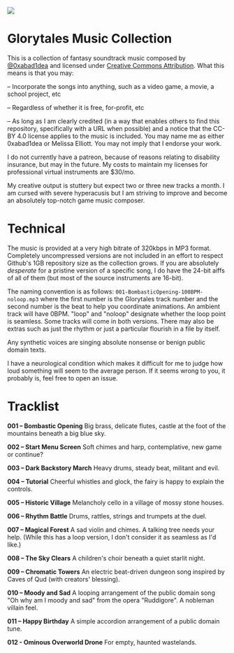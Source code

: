 ![](http://i.imgur.com/37qCdyS.png)

Glorytales Music Collection
===========================


This is a collection of fantasy soundtrack music composed by [@0xabad1dea](https://twitter.com/0xabad1dea) and licensed under [Creative Commons Attribution](https://creativecommons.org/licenses/by/4.0/). What this means is that you may:

– Incorporate the songs into anything, such as a video game, a movie, a school project, etc

– Regardless of whether it is free, for-profit, etc

– As long as I am clearly credited (in a way that enables others to find this repository, specifically with a URL when possible) and a notice that the CC-BY 4.0 license applies to the music is included. You may name me as either 0xabad1dea or Melissa Elliott. You may not imply that I endorse your work.

I do not currently have a patreon, because of reasons relating to disability insurance, but may in the future. My costs to maintain my licenses for professional virtual instruments are $30/mo.

My creative output is stuttery but expect two or three new tracks a month. I am cursed with severe hyperacusis but I am striving to improve and become an absolutely top-notch game music composer.

# Technical

The music is provided at a very high bitrate of 320kbps in MP3 format. Completely uncompressed versions are not included in an effort to respect Github's 1GB repository size as the collection grows. If you are absolutely _desperate_ for a pristine version of a specific song, I do have the 24-bit aiffs of all of them (but most of the source instruments are 16-bit).

The naming convention is as follows: `001-BombasticOpening-100BPM-noloop.mp3` where the first number is the Glorytales track number and the second number is the beat to help you coordinate animations. An ambient track will have 0BPM. "loop" and "noloop" designate whether the loop point is seamless. Some tracks will come in both versions. There may also be extras such as just the rhythm or just a particular flourish in a file by itself.

Any synthetic voices are singing absolute nonsense or benign public domain texts.

I have a neurological condition which makes it difficult for me to judge how loud something will seem to the average person. If it seems wrong to you, it probably is, feel free to open an issue.

# Tracklist

**001 – Bombastic Opening** Big brass, delicate flutes, castle at the foot of the mountains beneath a big blue sky.

**002 – Start Menu Screen** Soft chimes and harp, contemplative, new game or continue?

**003 – Dark Backstory March** Heavy drums, steady beat, militant and evil.

**004 – Tutorial** Cheerful whistles and glock, the fairy is happy to explain the controls.

**005 – Historic Village** Melancholy cello in a village of mossy stone houses.

**006 – Rhythm Battle** Drums, rattles, strings and trumpets at the duel.

**007 – Magical Forest** A sad violin and chimes. A talking tree needs your help. (While this has a loop version, I don't consider it as seamless as I'd like.)

**008 – The Sky Clears** A children's choir beneath a quiet starlit night.

**009 – Chromatic Towers** An electric beat-driven dungeon song inspired by Caves of Qud (with creators' blessing).

**010 – Moody and Sad** A looping arrangement of the public domain song "Oh why am I moody and sad" from the opera "Ruddigore". A nobleman villain feel.

**011 – Happy Birthday** A simple accordion arrangement of a public domain tune.

**012 - Ominous Overworld Drone** For empty, haunted wastelands.